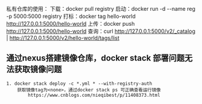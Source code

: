 私有仓库的使用：
	下载：docker pull registry
	启动：docker run -d --name reg -p 5000:5000 registry
	打标：docker tag hello-world http://127.0.0.1:5000/hello-world
	上传：docker push  http://127.0.0.1:5000/hello-world
	查询：curl http://127.0.0.1:5000/v2/_catalog | http://127.0.0.1:5000/v2/hello-world/tags/list
## 通过nexus搭建镜像仓库，docker stack 部署问题无法获取镜像问题
	1. docker stack deploy -c *.yml * --with-registry-auth
		获取镜像tag为<none>，通过docker stack ps 可正确查看运行镜像
			https://www.cnblogs.com/nieqibest/p/11408373.html
